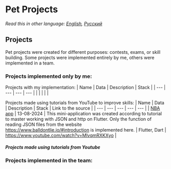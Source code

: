 # Pet Projects
_Read this in other language: [English](README.md), [Русский](README.ru.md)_
## Projects
Pet projects were created for different purposes: contests, exams, or skill building.
Some projects were implemented entirely by me, others were implemented in a team.
### Projects implemented only by me:
Projects with my implementation:
| Name | Data | Description | Stack |
| --- | --- | --- | --- |
| | | | |

Projects made using tutorials from YouTube to improve skills:
| Name | Data | Description | Stack | Link to the source |
| --- | --- | --- | --- | --- |
| [NBA app](https://github.com/karishka1222/NBA-app-Pet-project-on-Flutter) | 13-08-2024 | This mini-application was created according to tutorial to master working with JSON and http on Flutter. Only the function of reading JSON files from the website https://www.balldontlie.io/#introduction is implemented here. | Flutter, Dart | https://www.youtube.com/watch?v=MlvqmRXKXyo |
##### Projects made using tutorials from Youtube
### Projects implemented in the team:
